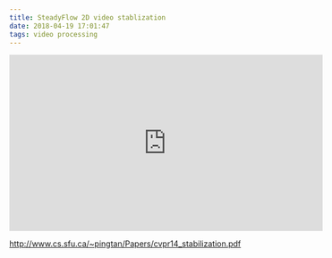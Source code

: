 ```yaml
---
title: SteadyFlow 2D video stablization
date: 2018-04-19 17:01:47
tags: video processing
---
```





<iframe width="560" height="315" src="https://www.youtube.com/embed/O050BC7wsv0" frameborder="0" allow="accelerometer; autoplay; encrypted-media; gyroscope; picture-in-picture" allowfullscreen></iframe>

<http://www.cs.sfu.ca/~pingtan/Papers/cvpr14_stabilization.pdf>

<!-- more -->
